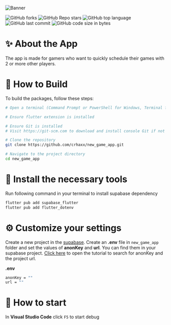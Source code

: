 ![Banner](https://i.imgur.com/WX6WDIA.png)

![GitHub forks](https://img.shields.io/github/forks/crhaxx/new_game_app)
![GitHub Repo stars](https://img.shields.io/github/stars/crhaxx/new_game_app)
![GitHub top language](https://img.shields.io/github/languages/top/crhaxx/new_game_app)
![GitHub last commit](https://img.shields.io/github/last-commit/crhaxx/new_game_app)
![GitHub code size in bytes](https://img.shields.io/github/languages/code-size/crhaxx/new_game_app)

# ✨ About the App

The app is made for gamers who want to quickly schedule their games with 2 or more other players.

# 📝 How to Build

To build the packages, follow these steps:

```bash
# Open a terminal (Command Prompt or PowerShell for Windows, Terminal for macOS or Linux)

# Ensure flutter extension is installed

# Ensure Git is installed
# Visit https://git-scm.com to download and install console Git if not already installed

# Clone the repository
git clone https://github.com/crhaxx/new_game_app.git

# Navigate to the project directory
cd new_game_app
```

# 📄 Install the necessary tools

Run following command in your terminal to install supabase dependency

```bash
flutter pub add supabase_flutter
flutter pub add flutter_dotenv
```

# ⚙️ Customize your settings

Create a new project in the [supabase](https://supabase.com/).
Create an **.env** file in `new_game_app` folder and set the values of **anonKey** and **url**. You can find them in your supabase project. [Click here](https://supabase.com/docs/guides/api/creating-routes#api-url-and-keys) to open the tutorial to search for anonKey and the project url.

**.env**

```bash
anonKey = ""
url = ""
```

# 🔑 How to start

In **Visual Studio Code** click `F5` to start debug
